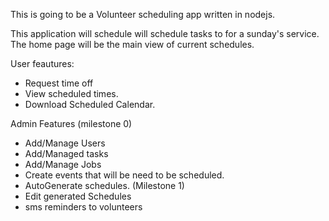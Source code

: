 This is going to be a Volunteer scheduling app written in nodejs. 

This application will schedule will schedule tasks to for a sunday's service. The home page
will be the main view of current schedules.

User feautures:
  - Request time off
  - View scheduled times.
  - Download Scheduled Calendar.
  
Admin Features
(milestone 0)
  - Add/Manage Users
  - Add/Managed tasks
  - Add/Manage Jobs
  - Create events that will be need to be scheduled.
  - AutoGenerate schedules.
(Milestone 1)
  - Edit generated Schedules
  - sms reminders to volunteers
  
